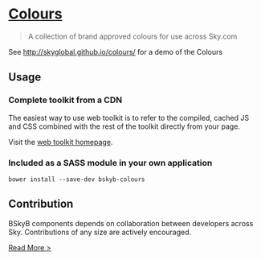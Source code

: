 [Colours](http://skyglobal.github.io/colours/) 
========================

> A collection of brand approved colours for use across Sky.com

See http://skyglobal.github.io/colours/ for a demo of the Colours

## Usage

### Complete toolkit from a CDN

The easiest way to use web toolkit is to refer to the compiled, cached JS and CSS combined with the rest of the toolkit directly from your page.

Visit the [web toolkit homepage](http://skyglobal.github.io/web-toolkit).


### Included as a SASS module in your own application

`bower install --save-dev bskyb-colours`

## Contribution

BSkyB components depends on collaboration between developers across Sky. Contributions of any size are actively encouraged.

[Read More >](CONTRIBUTING.md)